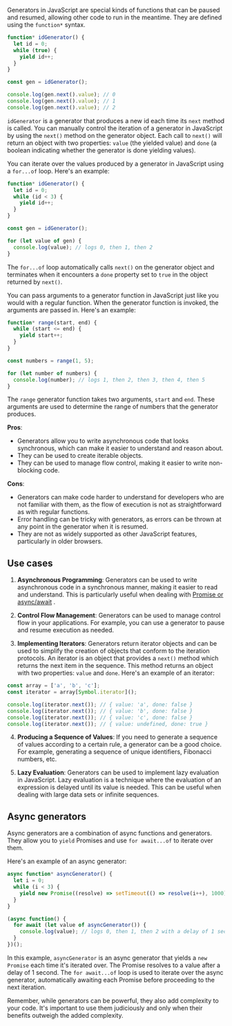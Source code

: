 Generators in JavaScript are special kinds of functions that can be paused and resumed, allowing other code to run in the meantime. They are defined using the `function*` syntax.

```javascript
function* idGenerator() {
  let id = 0;
  while (true) {
    yield id++;
  }
}

const gen = idGenerator();

console.log(gen.next().value); // 0
console.log(gen.next().value); // 1
console.log(gen.next().value); // 2
```

`idGenerator` is a generator that produces a new id each time its `next` method is called.
You can manually control the iteration of a generator in JavaScript by using the `next()` method on the generator object. Each call to `next()` will return an object with two properties: `value` (the yielded value) and `done` (a boolean indicating whether the generator is done yielding values). <br />

You can iterate over the values produced by a generator in JavaScript using a `for...of` loop. Here's an example:

```javascript
function* idGenerator() {
  let id = 0;
  while (id < 3) {
    yield id++;
  }
}

const gen = idGenerator();

for (let value of gen) {
  console.log(value); // logs 0, then 1, then 2
}
```

The `for...of` loop automatically calls `next()` on the generator object and terminates when it encounters a `done` property set to `true` in the object returned by `next()`. <br />

You can pass arguments to a generator function in JavaScript just like you would with a regular function. When the generator function is invoked, the arguments are passed in. Here's an example:

```javascript
function* range(start, end) {
  while (start <= end) {
    yield start++;
  }
}

const numbers = range(1, 5);

for (let number of numbers) {
  console.log(number); // logs 1, then 2, then 3, then 4, then 5
}
```

The `range` generator function takes two arguments, `start` and `end`. These arguments are used to determine the range of numbers that the generator produces. <br />

**Pros**:

- Generators allow you to write asynchronous code that looks synchronous, which can make it easier to understand and reason about.
- They can be used to create iterable objects.
- They can be used to manage flow control, making it easier to write non-blocking code.

**Cons**:

- Generators can make code harder to understand for developers who are not familiar with them, as the flow of execution is not as straightforward as with regular functions.
- Error handling can be tricky with generators, as errors can be thrown at any point in the generator when it is resumed.
- They are not as widely supported as other JavaScript features, particularly in older browsers.

## Use cases

1. **Asynchronous Programming**: Generators can be used to write asynchronous code in a synchronous manner, making it easier to read and understand. This is particularly useful when dealing with [Promise or async/await](./async-await-promises.md) .

2. **Control Flow Management**: Generators can be used to manage control flow in your applications. For example, you can use a generator to pause and resume execution as needed.

3. **Implementing Iterators**: Generators return iterator objects and can be used to simplify the creation of objects that conform to the iteration protocols. 
An iterator is an object that provides a `next()` method which returns the next item in the sequence. This method returns an object with two properties: `value` and `done`. 
Here's an example of an iterator:

```javascript
const array = ['a', 'b', 'c'];
const iterator = array[Symbol.iterator]();

console.log(iterator.next()); // { value: 'a', done: false }
console.log(iterator.next()); // { value: 'b', done: false }
console.log(iterator.next()); // { value: 'c', done: false }
console.log(iterator.next()); // { value: undefined, done: true }
```

4. **Producing a Sequence of Values**: If you need to generate a sequence of values according to a certain rule, a generator can be a good choice. For example, generating a sequence of unique identifiers, Fibonacci numbers, etc.

5. **Lazy Evaluation**: Generators can be used to implement lazy evaluation in JavaScript. Lazy evaluation is a technique where the evaluation of an expression is delayed until its value is needed. This can be useful when dealing with large data sets or infinite sequences.

## Async generators

Async generators are a combination of async functions and generators. They allow you to `yield` Promises and use `for await...of` to iterate over them.

Here's an example of an async generator:

```javascript
async function* asyncGenerator() {
  let i = 0;
  while (i < 3) {
    yield new Promise((resolve) => setTimeout(() => resolve(i++), 1000));
  }
}

(async function() {
  for await (let value of asyncGenerator()) {
    console.log(value); // logs 0, then 1, then 2 with a delay of 1 second between each log
  }
})();
```

In this example, `asyncGenerator` is an async generator that yields a `new Promise` each time it's iterated over. The Promise resolves to a value after a delay of 1 second. The `for await...of` loop is used to iterate over the async generator, automatically awaiting each Promise before proceeding to the next iteration. <br />

Remember, while generators can be powerful, they also add complexity to your code. It's important to use them judiciously and only when their benefits outweigh the added complexity.
